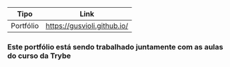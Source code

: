 | Tipo | Link |
| ------ | ------ |
| Portfólio | https://gusvioli.github.io/

### Este portfólio está sendo trabalhado juntamente com as aulas do curso da Trybe
